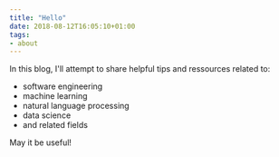 ```yaml
---
title: "Hello"
date: 2018-08-12T16:05:10+01:00
tags: 
- about
---
```

In this blog, I'll attempt to share helpful tips and ressources related to:

- software engineering
- machine learning
- natural language processing
- data science
- and related fields

May it be useful!
